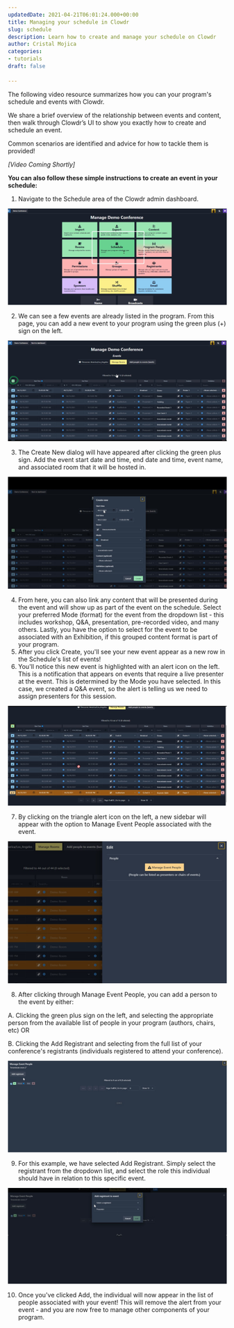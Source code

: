 ```yaml
---
updatedDate: 2021-04-21T06:01:24.000+00:00
title: Managing your schedule in Clowdr
slug: schedule
description: Learn how to create and manage your schedule on Clowdr
author: Cristal Mojica
categories:
- tutorials
draft: false

---
```

The following video resource summarizes how you can your program's schedule and events with Clowdr.

We share a brief overview of the relationship between events and content, then walk through Clowdr’s UI to show you exactly how to create and schedule an event.

Common scenarios are identified and advice for how to tackle them is provided!

_\[Video Coming Shortly\]_

**You can also follow these simple instructions to create an event in your schedule:**

1. Navigate to the Schedule area of the Clowdr admin dashboard.

![](/images/schedule-1.jpg)

2. We can see a few events are already listed in the program. From this page, you can add a new event to your program using the green plus (+) sign on the left.

![](/images/schedule-2.jpg)

3. The Create New dialog will have appeared after clicking the green plus sign. Add the event start date and time, end date and time, event name, and associated room that it will be hosted in.

![](/images/schedule-3.jpg)

4. From here, you can also link any content that will be presented during the event and will show up as part of the event on the schedule. Select your preferred Mode (format) for the event from the dropdown list - this includes workshop, Q&A, presentation, pre-recorded video, and many others.  Lastly, you have the option to select for the event to be associated with an Exhibition, if this grouped content format is part of your program.
5. After you click Create, you'll see your new event appear as a new row in the Schedule's list of events!
6.  You'll notice this new event is highlighted with an alert icon on the left.  This is a notification that appears on events that require a live presenter at the event. This is determined by the Mode you have selected. In this case, we created a Q&A event, so the alert is telling us we need to assign presenters for this session. 

![](/images/schedule-4.jpg)

7. By clicking on the triangle alert icon on the left, a new sidebar will appear with the option to Manage Event People associated with the event. 

![](/images/schedule-5.jpg)

8. After clicking through Manage Event People, you can add a person to the event by either:

A. Clicking the green plus sign on the left, and selecting the appropriate person from the available list of people in your program (authors, chairs, etc) OR 

B. Clicking the Add Registrant and selecting from the full list of your conference's registrants (individuals registered to attend your conference).

![](/images/schedule-6.jpg)

9. For this example, we have selected Add Registrant. Simply select the registrant from the dropdown list, and select the role this individual should have in relation to this specific event. 

![](/images/schedule-7.jpg)

10. Once you've clicked Add, the individual will now appear in the list of people associated with your event! This will remove the alert from your event - and you are now free to manage other components of your program.